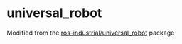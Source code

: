 # universal_robot
Modified from the [ros-industrial/universal_robot](https://github.com/ros-industrial/universal_robot.git) package
